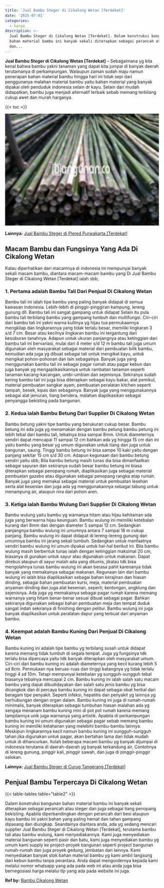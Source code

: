 ```yaml
---
title: 'Jual Bambu Steger di Cikalong Wetan [Terdekat]'
date: '2025-07-01'
categories:
  - harga
description: >-
  Jual Bambu Steger di Cikalong Wetan [Terdekat]. Dalam konstruksi bangunan
  bahan material bambu ini banyak sekali diterapkan sebagai perancah atau steger
  dan...
---
```


**Jual Bambu Steger di Cikalong Wetan \[Terdekat\]** – Sebagaimana yg kita kenal bahwa bambu yakni tanaman yang dapat kita jumpai di banyak daerah terutamanya di perkampungan. Walaupun zaman sudah maju namun penerapan bahan material bambu hingga hari ini tidak sepi dari penggunanya malahan material bambu yaitu bahan material yang banyak dipakai oleh penduduk indonesia selain dr kayu. Selain dari mudah didapatkan, bambu juga menjadi alternatif terbaik sebab memang terbilang cukup awet dan murah harganya.

{{< toc >}}

![Jual Bambu Steger di Cikalong Wetan [Terdekat]](/images/jual-bambu-tali-24.png)

**Lainnya:** [Jual Bambu Steger di Plered Purwakarta \[Terdekat\]](https://bambu.bangunan.co/jual-bambu-steger-di-plered-purwakarta-terdekat/)

## Macam Bambu dan Fungsinya Yang Ada Di Cikalong Wetan

Kalau diperhatikan dari macamnya di indonesia ini mempunyai banyak sekali macam bambu, diantara macam-macam bambu yang Di Jual Bambu Steger di Cikalong Wetan \[Terdekat\] ialah sbb;

### 1\. Pertama adalah Bambu Tali Dari Penjual Di Cikalong Wetan

Bambu tali ini ialah tipe bambu yang paling banyak didapat di semua kawasan indonesia. Lebih-lebih di pinggir-pinggiran kampung, lereng gunung dll. Bambu tali ini sangat gampang untuk didapat Selain itu pula bambu tali terbilang bambu yang gampang tumbuh dan multifungsi. Ciri-ciri dari bambu tali ini yakni warna kulitnya yg hijau tua permukaannya mengkilap dan lingkarannya yang tidak terlalu besar, memiliki lingkaran 3 s/d 7 cm. Besar atau kecilnya lingkaran bambu ini tergantung dari kesuburan tanahnya. Adapun untuk ukuran panjangnya atau ketinggian dari bambu tali ini bervariasi, mulai dari 4 meter s/d 12 m bambu tali juga umum digunakan oleh masyarakat sebagai material dari pembuatan bilik bambu, kemudian ada juga yg dibuat sebagai tali untuk mengikat kayu, untuk mengikat pohon-pohonan dan lain sebagainya. Banyak juga yang menggunakan bambu tali ini sebagai pagar rumah atau pagar kebun dan juga banyak yg mengaplikasikannya untuk rambatan tanaman seperti tanaman kacang-kacangan, umbi-umbian dan sejenisnya. Sekiranya sudah kering bambu tali ini juga bisa diterapkan sebagai kayu bakar, alat pemikul, material pembuatan sangkar ayam, pembuatan peralatan kitchen seperti tampah, besek, kipas dan sebagainya. Banyak juga yang menggunakannya sebagai alat jemuran, tiang bendera, malahan diaplikasikan sebagai penyangga bekisting pada bangunan.

### 2\. Kedua ialah Bambu Betung Dari Supplier Di Cikalong Wetan

Bambu betung yakni tipe bambu yang berukuran cukup besar. Bambu betung ini ada juga yg menamakan dengan bambu petung bambu petung ini lebih tebal dari bambu tali, tebalnya bisa sampai 8mm. Untuk diameternya sendiri dapat mencapai 11 sampai 12 cm bahkan ada yg hingga 15 cm dan ini yaitu bambu yang besar yg umum digunakan untuk tiang dan juga untuk bangunan, saung. Tinggi bambu betung ini bisa sampe 10 kaki yaitu dengan panjang sekitar 15 cm s/d 30 cm. Adapun kegunaan dari bambu betung sendiri yaitu sbb; Bila bambu betung masih tunas dia bisa dimanfaatkan sebagai sayuran dan sekiranya sudah besar bambu betung ini biasa diterapkan sebagai penopang rumah, diaplikasikan juga sebagai material pembuatan gazebo atau digunakan sebagai penopang rangka atap rumah. Banyak juga yang memakai sebagai material untuk pembuatan lesehan serta alat kesenian dan juga ada yg menggunakannya sebagai tabung untuk menampung air, ataupun nira dari pohon aren.

### 3\. Ketiga ialah Bambu Wulung Dari Supplier Di Cikalong Wetan

Bambu wulung yaitu bambu yg warnanya hitam atau hijau kehitaman ada juga yang berwarna hijau keunguan. Bambu wulung ini memiliki ketebalan kurang dari 8mm dan dengan diameter 5 sampai 12 cm. Sedangkan panjangnya bambu wulung ini umumnya antara 7 sampai 18 m cukup panjang. Bambu wulung ini dapat didapat di lereng-lereng gunung dan umumnya bambu ini jarang sekali tumbuh. Sedangkan untuk manfaatnya sendiri bambu wulung ini umum dipakai untuk hal-hal berikut ini. Bila bambu wulung masih berbentuk tunas ialah dengan ketinggian maksimal 20 cm, biasanya di gunakan untuk sayur atau digunakan untuk makanan. Dapat direbus ataupun di sayur malah ada yang ditumis, jikalau tdk bisa mengolahnya tunas bambu wulung ini akan berasa pahit karenanya tidak banyak yang memakainya sebagai makanan. Kegunaan lain dari bambu wulung ini ialah bisa diaplikasikan sebagai bahan kerajinan dan hiasan dinding, sebagai bahan pembuatan kursi, meja, material pembuatan anyaman dinding dan juga alat kesenian, seperti; kentongan, angklung dan sejenisnya. Ada juga yg memakainya sebagai pagar rumah karena memang warnanya yang hitam benar-benar sesuai dibuat sebagai pagar. Bahkan sekiranya digunakan sebagai bahan pembuatan meja dan tempat duduk sangat indah sekiranya di finishing dengan pelitur. Bambu wulung ini juga banyak diaplikasikan untuk peralatan dapur yang terbuat dari anyaman bambu.

### 4\. Keempat adalah Bambu Kuning Dari Penjual Di Cikalong Wetan

Bambu kuning ini adalah tipe bambu yg terbilang susah untuk didapat karena memang tidak tumbuh di segala tempat. Juga yg fungsinya tdk terlalu bisa dipercaya yaitu tdk banyak diterapkan oleh masyarakat umum. Ciri-ciri dari bambu kuning ini adalah diameternya yang kecil kurang lebih 5 sd 8cm. Permukaan nya beruas-ruas dan tinggi batangnya yg tidak terlalu tinggi 4 sd 10m. Tetapi mempunyai ketebalan yg sungguh-sungguh tebal biasanya tebalnya mencapai 2 cm. Bambu kuning ini ialah salah satu macam bambu yang dapat dibudidayakan dan salah satu jenis bambu yg bisa dicangkok dan di percaya bambu kuning ini dapat sebagai obat herbal dari beragam tipe penyakit. Seperti infeksi, hepatitis dan penyakit yg lainnya yg berhubungan dengan organ dalam. Bambu kuning ini juga di rumah-rumah minimalis, banyak diterapkan sebagai tumbuhan hiasan malahan ada yg sengaja menanam bambu kuning mini di pot pot rumah karena memang tampilannya unik juga warnanya yang artistik. Apabila di perkampungan bambu kuning ini umum digunakan sebagai pagar sebab memang bambu kuning ini memiliki ketahanan yang melebihi bambu-bambu lainnya. Meskipun lingkarannya kecil namun bambu kuning ini sungguh-sungguh tahan jika digunakan untuk pagar, akan bertahan lama dan tidak mudah untuk di dihancurkan. Itulah beberapa macam bambu yg banyak dijumpai di indonesia terutama di daerah-daerah yg banyak terkandung air, Contohnya di lereng gunung, pinggir kali, pinggir sawah, dan juga di pinggir-pinggir selokan.

**Lainnya:** [Jual Bambu Steger di Curug Tangerang \[Terdekat\]](https://bambu.bangunan.co/jual-bambu-steger-di-curug-tangerang-terdekat/)

## Penjual Bambu Terpercaya Di Cikalong Wetan

{{< table-tables table="table2" >}}

Dalam konstruksi bangunan bahan material bambu ini banyak sekali diterapkan sebagai perancah atau steger dan juga sebagai tiang penopang bekisting. Apabila diperbandingkan dengan perancah dari besi ataupun kayu bambu ini yakni bahan yang paling hemat dan tahan gampang dipasang dan diungkap. Seandainya diantara anda, ada yg sedang mencari supplier Jual Bambu Steger di Cikalong Wetan \[Terdekat\], terutama bambu tali atau bambu wulung, kami menyediakannya. Kami juga menyediakan material bangunan seperti pasir dan batu, kami juga menyediakan bambu yg umum kami supply ke project-proyek bangunan seperti project bangunan rumah-rumah dan juga proyek gedung, jembatan dan lainnya. Kami menyediakan banyak stok bahan material bambu yg kami ambil langsung dari kebun bambu tanpa perantara. Anda dapat mengordernya kepada kami melalui nomor whatsapp yang ada pada web ini atau anda juga bisa bernegosiasi harga melalui tlp yang ada pada website ini juga.

**Ref by:** [Bambu Cikalong Wetan](https://id.wikipedia.org/wiki/Bambu)

